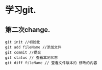 # 学习git. #
## 第二次change. ##

    git init //初始化
    git add fileName //添加文件 
    git commit //提交
    git status // 查看本地状态 
    git diff fileName // 查看文件版本的 修改的内容
